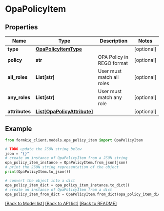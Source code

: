 # OpaPolicyItem


## Properties

Name | Type | Description | Notes
------------ | ------------- | ------------- | -------------
**type** | [**OpaPolicyItemType**](OpaPolicyItemType.md) |  | [optional] 
**policy** | **str** | OPA Policy in REGO format | [optional] 
**all_roles** | **List[str]** | User must match all roles | [optional] 
**any_roles** | **List[str]** | User must match any role | [optional] 
**attributes** | [**List[OpaPolicyAttribute]**](OpaPolicyAttribute.md) |  | [optional] 

## Example

```python
from formkiq_client.models.opa_policy_item import OpaPolicyItem

# TODO update the JSON string below
json = "{}"
# create an instance of OpaPolicyItem from a JSON string
opa_policy_item_instance = OpaPolicyItem.from_json(json)
# print the JSON string representation of the object
print(OpaPolicyItem.to_json())

# convert the object into a dict
opa_policy_item_dict = opa_policy_item_instance.to_dict()
# create an instance of OpaPolicyItem from a dict
opa_policy_item_from_dict = OpaPolicyItem.from_dict(opa_policy_item_dict)
```
[[Back to Model list]](../README.md#documentation-for-models) [[Back to API list]](../README.md#documentation-for-api-endpoints) [[Back to README]](../README.md)


